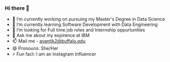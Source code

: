 ### Hi there 👋

- 🔭 I’m currently working on pursuing my Master's Degree in Data Science
- 🌱 I’m currently learning Software Development with Data Engineering
- 👯 I’m looking for Full time job roles and Internship oppurtunities
- 💬 Ask me about my expirence at IBM
- 📫 Mail me - avantik2@buffalo.edu
- 😄 Pronouns: She/Her
- ⚡ Fun fact: I am an Instagram Influencer
